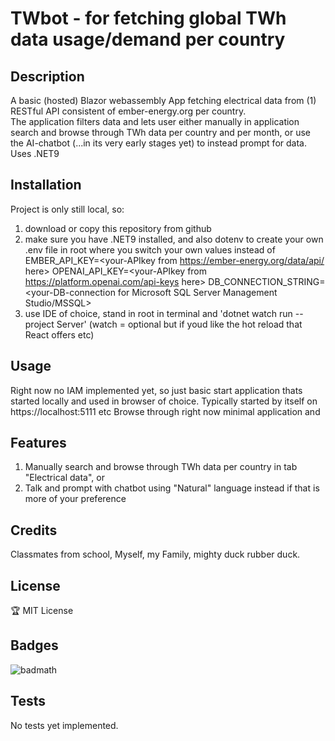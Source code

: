 # TWbot - for fetching global TWh data usage/demand per country

## Description
A basic (hosted) Blazor webassembly App fetching electrical data from (1) RESTful API consistent of ember-energy.org per country.   
The application filters data and lets user either manually in application search and browse through TWh data per country and per month, or use the AI-chatbot (...in its very early stages yet) to instead prompt for data.
Uses .NET9

## Installation

Project is only still local, so: 
1. download or copy this repository from github
2. make sure  you have .NET9 installed, and also dotenv to create your own .env file in root where you switch your own values instead of <randomvalue>
    EMBER_API_KEY=<your-APIkey from https://ember-energy.org/data/api/ here>
    OPENAI_API_KEY=<your-APIkey from https://platform.openai.com/api-keys here>
    DB_CONNECTION_STRING=<your-DB-connection for Microsoft SQL Server Management Studio/MSSQL> 
3. use IDE of choice, stand in root in terminal and 'dotnet watch run --project Server' (watch = optional but if youd like the hot reload that React offers etc)

## Usage
Right now no IAM implemented yet, so just basic start application thats started locally and used in browser of choice. Typically started by itself on https://localhost:5111 etc
Browse through right now minimal application and 

## Features
1. Manually search and browse through TWh data per country in tab "Electrical data", or
2. Talk and prompt with chatbot using "Natural" language instead if that is more of your preference

## Credits
Classmates from school, Myself, my Family, mighty duck rubber duck.

## License
🏆 MIT License

## Badges
![badmath](https://img.shields.io/badge/C#-50%25-blue)

## Tests
No tests yet implemented.